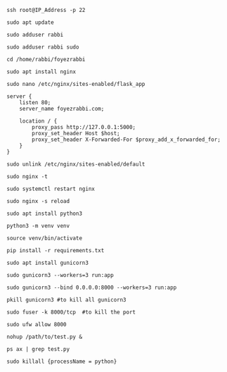 ```code
ssh root@IP_Address -p 22
```

```code 
sudo apt update
```

```code 
sudo adduser rabbi
```

```code 
sudo adduser rabbi sudo
```

```code 
cd /home/rabbi/foyezrabbi
```

```code 
sudo apt install nginx
```

```code 
sudo nano /etc/nginx/sites-enabled/flask_app
```

```code 
server {
    listen 80;
    server_name foyezrabbi.com;

    location / {
        proxy_pass http://127.0.0.1:5000;
        proxy_set_header Host $host;
        proxy_set_header X-Forwarded-For $proxy_add_x_forwarded_for;
    }
}
```

```code 
sudo unlink /etc/nginx/sites-enabled/default
```

```code 
sudo nginx -t
```
```code
sudo systemctl restart nginx
```

```code 
sudo nginx -s reload
```
```code 
sudo apt install python3
```

```code 
python3 -m venv venv
```

```code 
source venv/bin/activate
```
```code 
pip install -r requirements.txt
```
```code 
sudo apt install gunicorn3
```

```code 
sudo gunicorn3 --workers=3 run:app
```
```code
sudo gunicorn3 --bind 0.0.0.0:8000 --workers=3 run:app
```

```code
pkill gunicorn3 #to kill all gunicorn3
```

```code
sudo fuser -k 8000/tcp  #to kill the port
```
```code
sudo ufw allow 8000
```
```code
nohup /path/to/test.py &
```
```code
ps ax | grep test.py
```
```code
sudo killall {processName = python}
```

